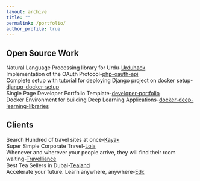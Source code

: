 ```yaml
---
layout: archive
title: ""
permalink: /portfolio/
author_profile: true
---
```


## Open Source Work
Natural Language Processing library for Urdu-[Urduhack](https://github.com/urduhack/urduhack)  
Implementation of the OAuth Protocol-[php-oauth-api](href="https://github.com/akkefa/php-oauth-api)  
Complete setup with tutorial for deploying Django project on docker setup-[django-docker-setup](https://github.com/akkefa/django-docker-setup)  
Single Page Developer Portfolio Template-[developer-portfolio](https://github.com/akkefa/developer-portfolio)  
Docker Environment for building Deep Learning Applications-[docker-deep-learning-libraries](https://github.com/akkefa/docker-deep-learning-libraries)  


## Clients
Search Hundred of travel sites at once-[Kayak](https://www.kayak.com)  
Super Simple Corporate Travel-[Lola](https://www.lola.com)  
Whenever and wherever your people arrive, they will find their room waiting-[Travelliance](https://travellianceinc.com)  
Best Tea Sellers in Dubai-[Tealand](http://www.tealand.ae)  
Accelerate your future. Learn anywhere, anywhere-[Edx](https://www.edx.org)
